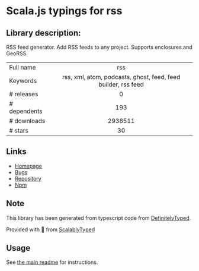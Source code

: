 
# Scala.js typings for rss


## Library description:
RSS feed generator. Add RSS feeds to any project. Supports enclosures and GeoRSS.

|                    |                 |
| ------------------ | :-------------: |
| Full name          | rss |
| Keywords           | rss, xml, atom, podcasts, ghost, feed, feed builder, rss feed |
| # releases         | 0 |
| # dependents       | 193 |
| # downloads        | 2938511 |
| # stars            | 30 |

## Links
- [Homepage](http://github.com/dylang/node-rss)
- [Bugs](http://github.com/dylang/node-rss/issues)
- [Repository](https://github.com/dylang/node-rss)
- [Npm](https://www.npmjs.com/package/rss)
    


## Note
This library has been generated from typescript code from [DefinitelyTyped](https://definitelytyped.org).

Provided with :purple_heart: from [ScalablyTyped](https://github.com/oyvindberg/ScalablyTyped)

## Usage
See [the main readme](../../readme.md) for instructions.


